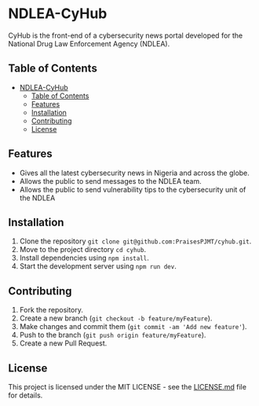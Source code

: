 # NDLEA-CyHub

CyHub is the front-end of a cybersecurity news portal developed for the National Drug Law Enforcement Agency (NDLEA).

## Table of Contents

- [NDLEA-CyHub](#ndlea-cyhub)
  - [Table of Contents](#table-of-contents)
  - [Features](#features)
  - [Installation](#installation)
  - [Contributing](#contributing)
  - [License](#license)

## Features

- Gives all the latest cybersecurity news in Nigeria and across the globe.
- Allows the public to send messages to the NDLEA team.
- Allows the public to send vulnerability tips to the cybersecurity unit of the NDLEA

## Installation

1. Clone the repository `git clone git@github.com:PraisesPJMT/cyhub.git`.
2. Move to the project directory `cd cyhub`.
3. Install dependencies using `npm install`.
4. Start the development server using `npm run dev`.

## Contributing

1. Fork the repository.
2. Create a new branch (`git checkout -b feature/myFeature`).
3. Make changes and commit them (`git commit -am 'Add new feature'`).
4. Push to the branch (`git push origin feature/myFeature`).
5. Create a new Pull Request.

## License

This project is licensed under the MIT LICENSE - see the [LICENSE.md](./LICENSE.md) file for details.
